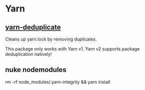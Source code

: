 # Yarn

## [yarn-deduplicate](https://github.com/atlassian/yarn-deduplicate)

Cleans up yarn.lock by removing duplicates.

This package only works with Yarn v1. Yarn v2 supports package deduplication natively!

## nuke nodemodules

rm -rf node_modules/.yarn-integrity && yarn install
